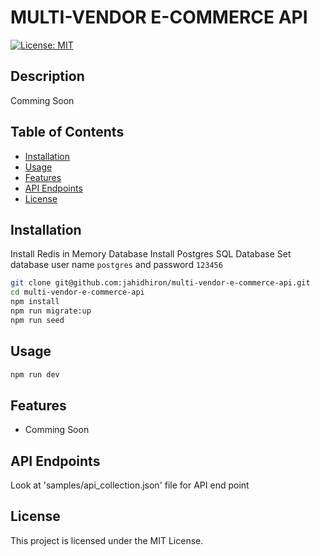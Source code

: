 # MULTI-VENDOR E-COMMERCE API

[![License: MIT](https://img.shields.io/badge/License-MIT-yellow.svg)](https://opensource.org/licenses/MIT)

## Description

Comming Soon

## Table of Contents

- [Installation](#installation)
- [Usage](#usage)
- [Features](#features)
- [API Endpoints](#endpoints)
- [License](#license)

## Installation

Install Redis in Memory Database
Install Postgres SQL Database
Set database user name `postgres` and password `123456`

```bash
git clone git@github.com:jahidhiron/multi-vendor-e-commerce-api.git
cd multi-vendor-e-commerce-api
npm install
npm run migrate:up
npm run seed
```

## Usage

```bash
npm run dev
```

## Features

- Comming Soon

## API Endpoints

Look at 'samples/api_collection.json' file for API end point

## License

This project is licensed under the MIT License.

